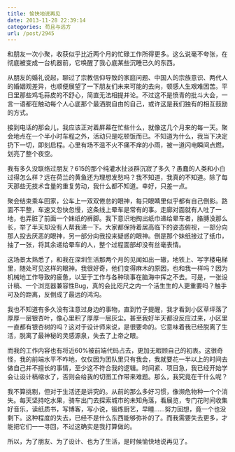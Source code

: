 ```yaml
---
title: 愉快地说再见
date: 2013-11-28 22:39:14
categories: 苟且与远方
url: /post/2945
---
```


和朋友一次小聚，收获似乎比近两个月的忙碌工作所得更多。这么说毫不夸张，在彻底被变成一台机器前，它唤醒了我心底某些沉睡已久的东西。

从朋友的婚礼说起，聊过了宗教信仰导致的家庭问题、中国人的宗族意识、两代人的婚姻观差异，也顺便展望了一下朋友们未来可能的去向，顿感人生艰难困苦。平日里那些鸡毛蒜皮的不舒心，简直无法相提并论。不过这不是愤青的批斗大会，一言一语都在触动每个人心底那个最洒脱自由的自己，或许这是我们独有的相互鼓励的方式。

接到电话的那会儿，我应该正对着屏幕在忙些什么，就像这几个月来的每一天。聚会地点在一个半小时车程之外，活动只是吃顿饭而已。不知道为什么，我当下决定扔下一切，即刻启程。心里有场不温不火不痛不痒的小雨，被一道闪电瞬间点燃，划亮了整个夜空。

我有多久没联络过朋友？615的那个纯灌水扯淡群沉寂了多久？愚蠢的人类和小白过得怎么样？远在荷兰的黄鱼还为理想发愁吗？我不知道，我真的不知道。除了每天那些无技术含量的重复劳动，我什么都不知道。幸好，只差一点。

聚会结束乘车回家，公车上一双双倦怠的眼神，每只眼睛里似乎都有自己倒影。路面不平整，车速又忽快忽慢，这条线上晕车是常有的事。走廊对面就有人吐了一地，也弄脏了前面一个妹纸的裤脚。我下意识地掏出纸巾递给晕车者，胳膊没那么长，举了半天却没有人帮我递一下。大家都保持着居高临下的姿态俯视，一部分向那人投去厌恶的眼神，另一部分向我投来疑惑的眼神。倒是那个妹纸接过了纸巾，抽了一张，将其余递给晕车的人，整个过程面部却没有丝毫表情。

这场景太熟悉了，和我在深圳生活那两个月的见闻如出一辙，地铁上、写字楼电梯里，随处可见这样的眼神。我很好奇，他们变得麻木的原因，也和我一样吗？因为机械地工作导致的疲惫，以至于工作与各种琐事在脑海中挥之不去。可是，一张设计稿、一个浏览器兼容性Bug，真的会比咫尺之内一个活生生的人更重要吗？触手可及的距离，反倒成了最远的鸿沟。

我也不知道有多久没有注意过身边的事物，直到竹子提醒，我才看到小区草坪落了厚厚一层银杏叶，像心里积了厚厚一层灰尘。甚至我好半天都没反应过来，小区里一直都有银杏树的吗？这对于设计师来说，是很要命的。它意味着我已经脱离了生活，脱离了最神秘的灵感源泉，失去了上帝之眼。

而我的工作内容也有将近60%被前端代码占去，更加无暇顾自己的初衷。这很奇怪，我的前端水平不咋地，仅仅因为团队里只有我会，我就要花一半以上的时间去做自己并不擅长的事情，至少这不符合我的逻辑。时间紧、项目急，我已经开始学会让设计稿缩水了，否则会给我的切图工作带来难题。那么，我究竟在干什么呢？

我不算挑剔，但对于生活还是讲究的。从前的那么多好习惯，像濒危物种一个个消失。每天坚持吃水果，骑车出门去探索城市的未知角落，看展览，专门花时间收集好音乐，读纸质书，写博客，写小说，锻炼厨艺，早睡……努力回想，竟一个也没剩下。这种程度的失去，已经不是什么东西能够弥补的了。而我需要失去更多，才能把它们一一寻回，不过这确实是我打算做的。

所以，为了朋友、为了设计、也为了生活，是时候愉快地说再见了。